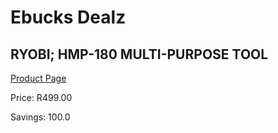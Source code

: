 
# Ebucks Dealz
## RYOBI; HMP-180 MULTI-PURPOSE TOOL
[Product Page](https://www.ebucks.com/web/shop/productSelected.do?prodId=1085580624&catId=908607666)

Price: R499.00

Savings: 100.0


	